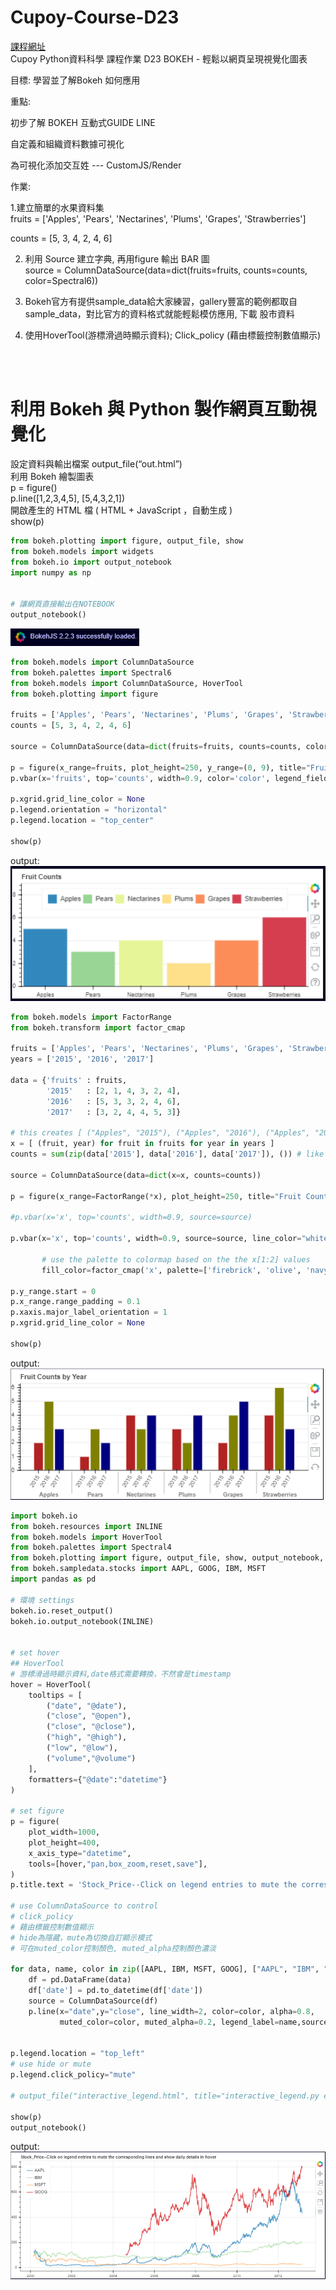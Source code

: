 # Cupoy-Course-D23
[課程網址](https://www.cupoy.com/marathon-mission/00000174C4BC1B93000000016375706F795F70726572656C656173654355/0000017549AE520F000000286375706F795F72656C656173654349/)  
Cupoy Python資料科學 課程作業 D23 BOKEH - 輕鬆以網頁呈現視覺化圖表</br>

目標: 學習並了解Bokeh 如何應用  

重點:  

初步了解 BOKEH 互動式GUIDE LINE  
    
自定義和組織資料數據可視化  

為可視化添加交互姓 --- CustomJS/Render  

作業:  

1.建立簡單的水果資料集  
fruits = ['Apples', 'Pears', 'Nectarines', 'Plums', 'Grapes', 'Strawberries']  

counts = [5, 3, 4, 2, 4, 6]  

2. 利用 Source 建立字典, 再用figure 輸出 BAR 圖  
source = ColumnDataSource(data=dict(fruits=fruits, counts=counts, color=Spectral6))  

3. Bokeh官方有提供sample_data給大家練習，gallery豐富的範例都取自sample_data，對比官方的資料格式就能輕鬆模仿應用, 下載 股市資料  

4. 使用HoverTool(游標滑過時顯示資料); Click_policy (藉由標籤控制數值顯示)  
</br>
</br>

# 利用 Bokeh 與 Python 製作網頁互動視覺化
設定資料與輸出檔案 
output_file(“out.html”)  
利用 Bokeh 繪製圖表  
p = figure()  
p.line([1,2,3,4,5], [5,4,3,2,1])  
開啟產生的 HTML 檔 ( HTML + JavaScript ，自動生成 )  
show(p)  
```py
from bokeh.plotting import figure, output_file, show
from bokeh.models import widgets
from bokeh.io import output_notebook
import numpy as np


# 讓網頁直接輸出在NOTEBOOK
output_notebook()
```

![image1](image1.png)  

```py
from bokeh.models import ColumnDataSource
from bokeh.palettes import Spectral6
from bokeh.models import ColumnDataSource, HoverTool
from bokeh.plotting import figure

fruits = ['Apples', 'Pears', 'Nectarines', 'Plums', 'Grapes', 'Strawberries']
counts = [5, 3, 4, 2, 4, 6]

source = ColumnDataSource(data=dict(fruits=fruits, counts=counts, color=Spectral6))

p = figure(x_range=fruits, plot_height=250, y_range=(0, 9), title="Fruit Counts")
p.vbar(x='fruits', top='counts', width=0.9, color='color', legend_field="fruits", source=source)

p.xgrid.grid_line_color = None
p.legend.orientation = "horizontal"
p.legend.location = "top_center"

show(p)
```
output:  
![image2](image2.png)  

```py
from bokeh.models import FactorRange
from bokeh.transform import factor_cmap

fruits = ['Apples', 'Pears', 'Nectarines', 'Plums', 'Grapes', 'Strawberries']
years = ['2015', '2016', '2017']

data = {'fruits' : fruits,
        '2015'   : [2, 1, 4, 3, 2, 4],
        '2016'   : [5, 3, 3, 2, 4, 6],
        '2017'   : [3, 2, 4, 4, 5, 3]}

# this creates [ ("Apples", "2015"), ("Apples", "2016"), ("Apples", "2017"), ("Pears", "2015), ... ]
x = [ (fruit, year) for fruit in fruits for year in years ]
counts = sum(zip(data['2015'], data['2016'], data['2017']), ()) # like an hstack

source = ColumnDataSource(data=dict(x=x, counts=counts))

p = figure(x_range=FactorRange(*x), plot_height=250, title="Fruit Counts by Year")

#p.vbar(x='x', top='counts', width=0.9, source=source)

p.vbar(x='x', top='counts', width=0.9, source=source, line_color="white",

       # use the palette to colormap based on the the x[1:2] values
       fill_color=factor_cmap('x', palette=['firebrick', 'olive', 'navy'], factors=years, start=1, end=2))

p.y_range.start = 0
p.x_range.range_padding = 0.1
p.xaxis.major_label_orientation = 1
p.xgrid.grid_line_color = None

show(p)
```

output:  
![image3](image3.png)

```py
import bokeh.io
from bokeh.resources import INLINE
from bokeh.models import HoverTool
from bokeh.palettes import Spectral4
from bokeh.plotting import figure, output_file, show, output_notebook, ColumnDataSource
from bokeh.sampledata.stocks import AAPL, GOOG, IBM, MSFT
import pandas as pd

# 環境 settings
bokeh.io.reset_output()
bokeh.io.output_notebook(INLINE)


# set hover
## HoverTool
# 游標滑過時顯示資料,date格式需要轉換，不然會是timestamp
hover = HoverTool(
    tooltips = [
        ("date", "@date"),
        ("close", "@open"),
        ("close", "@close"),
        ("high", "@high"),
        ("low", "@low"),
        ("volume","@volume")
    ], 
    formatters={"@date":"datetime"}
)

# set figure
p = figure(
    plot_width=1000, 
    plot_height=400, 
    x_axis_type="datetime",
    tools=[hover,"pan,box_zoom,reset,save"],
)
p.title.text = 'Stock_Price--Click on legend entries to mute the corresponding lines and show daily details in hover'

# use ColumnDataSource to control
# click_policy
# 藉由標籤控制數值顯示
# hide為隱藏，mute為切換自訂顯示模式
# 可在muted_color控制顏色, muted_alpha控制顏色濃淡

for data, name, color in zip([AAPL, IBM, MSFT, GOOG], ["AAPL", "IBM", "MSFT", "GOOG"], Spectral4):
    df = pd.DataFrame(data)
    df['date'] = pd.to_datetime(df['date'])
    source = ColumnDataSource(df)
    p.line(x="date",y="close", line_width=2, color=color, alpha=0.8,
           muted_color=color, muted_alpha=0.2, legend_label=name,source=source)


p.legend.location = "top_left"
# use hide or mute
p.legend.click_policy="mute"

# output_file("interactive_legend.html", title="interactive_legend.py example")

show(p)
output_notebook() 
```
output:  
![image4](image4.png)

<!--```py
#使用pd.crosstab函數繪製交叉表，交叉表可以很直觀的依據艙位等級及性別來查看存活人數及死亡人數。
#繪製堆疊條形圖，x軸代表依據艙等分成男性及女性，y軸代表人數，其中藍色代表死亡人數，橘色代表存活人數。
survived_counts = pd.crosstab([df.pclass, df.sex],df.survived)
survived_counts 
```
output:  
![image4](image4.png)

```py
'''
在這邊coding
使用survived_counts.plot做對照組
'''
survived_counts.plot(kind='bar',stacked=True)
```
output:  
![image5](image5.png)

```py
# 直接使用PANDAS dataframe, 當作參數
#條形圖()顯示分類變數和連續變數之間的關係。數據以矩形條表示,其中條的長度表示該類別中數據的比例。

'''
在這邊coding
sns.violinplot
'''
sns.violinplot(data=survived_counts)
```
output:  
![image6](image6.png)

```py
# 瞭解性別在各艙等的分布的存活率
'''
在這邊coding
g = sns.FacetGrid
g.map
h = sns.FacetGrid
h.map
'''
# PS: 跟第一次做 Face.Grid 有何不同??
g = sns.FacetGrid(df, col = "survived")
g.map(plt.hist,"pclass")
plt.show()

h = sns.FacetGrid(df, col = "survived")
h.map(plt.hist,"sex")
plt.show()
```
output:  
![image7](image7.png)
![image8](image8.png)--!>
